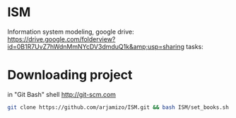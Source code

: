 ISM
===

Information system modeling, google drive: https://drive.google.com/folderview?id=0B1R7UvZ7hWdnMmNYcDV3dmduQ1k&amp;usp=sharing tasks: 

Downloading project 
===
in "Git Bash" shell http://git-scm.com 
```bash
git clone https://github.com/arjamizo/ISM.git && bash ISM/set_books.sh
```
